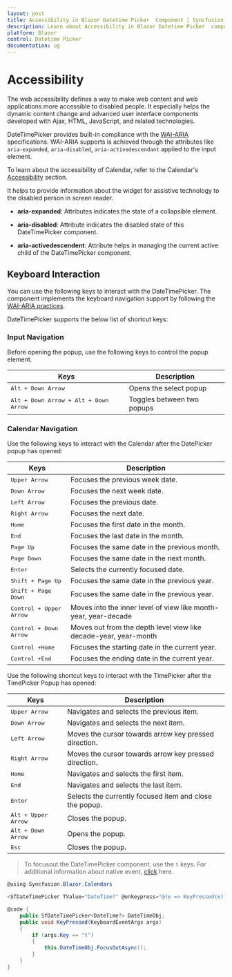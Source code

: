 ```yaml
---
layout: post
title: Accessibility in Blazor Datetime Picker  Component | Syncfusion 
description: Learn about Accessibility in Blazor Datetime Picker  component of Syncfusion, and more details.
platform: Blazor
control: Datetime Picker 
documentation: ug
---
```


# Accessibility

The web accessibility defines a way to make web content and web applications
more accessible to disabled people. It especially helps the dynamic content change
and advanced user interface components developed with Ajax, HTML, JavaScript, and related technologies.

DateTimePicker provides built-in compliance with the
[WAI-ARIA](http://www.w3.org/WAI/PF/aria-practices) specifications. WAI-ARIA
supports is achieved through the attributes
like `aria-expanded`, `aria-disabled`, `aria-activedescendant`
applied to the input element.

To learn about the accessibility of Calendar, refer to the Calendar's
[Accessibility](../calendar/accessibility/)
section.

It helps to provide information about the widget
for assistive technology to the disabled person in
screen reader.

* **aria-expanded**: Attributes indicates the state of a collapsible element.

* **aria-disabled**: Attribute indicates the disabled state of this DateTimePicker component.

* **aria-activedescendent**: Attribute helps in managing the current active child of the DateTimePicker component.

## Keyboard Interaction

You can use the following keys to interact with the DateTimePicker.
The component implements the keyboard navigation support by following the  [WAI-ARIA practices](http://www.w3.org/WAI/PF/aria-practices).

DateTimePicker supports the below list of shortcut keys:

### Input Navigation

Before opening the popup, use the following keys to control
the popup element.

| **Keys** | **Description** |
| --- | --- |
| <kbd>Alt +  Down Arrow</kbd> | Opens the select popup |
| <kbd>Alt +  Down Arrow + Alt +  Down Arrow </kbd> | Toggles between two popups |

### Calendar Navigation

Use the following keys to interact with the Calendar after the DatePicker popup has opened:

| **Keys** | **Description** |
| --- | --- |
| <kbd>Upper Arrow</kbd>  | Focuses the previous week date. |
| <kbd>Down Arrow</kbd>  | Focuses the next week date. |
| <kbd>Left Arrow</kbd>  | Focuses the previous date. |
| <kbd>Right Arrow</kbd>  | Focuses the next date. |
| <kbd>Home</kbd>  | Focuses the first date in the month. |
| <kbd>End</kbd>  | Focuses the last date in the month. |
| <kbd>Page Up</kbd>  | Focuses the same date in the previous month. |
| <kbd>Page Down</kbd>  | Focuses the same date in the next month. |
| <kbd>Enter</kbd>  | Selects the currently focused date. |
| <kbd>Shift + Page Up</kbd>  | Focuses the same date in the previous year. |
| <kbd>Shift + Page Down</kbd>  | Focuses the same date in the previous year. |
| <kbd>Control + Upper Arrow</kbd>  | Moves into the inner level of view like month-year, year-decade |
| <kbd>Control + Down Arrow</kbd>  | Moves out from the depth level view like decade-year, year-month |
| <kbd>Control +Home</kbd>  | Focuses the starting date in the current year. |
| <kbd>Control +End</kbd>  | Focuses the ending date in the current year. |

Use the following shortcut keys to interact with the TimePicker after the TimePicker Popup has opened:

| **Keys** | **Description** |
| --- | --- |
| <kbd>Upper Arrow</kbd> | Navigates and selects the previous item. |
| <kbd>Down Arrow</kbd> | Navigates and selects the next item. |
| <kbd>Left Arrow</kbd> | Moves the cursor towards arrow key pressed direction. |
| <kbd>Right Arrow</kbd> | Moves the cursor towards arrow key pressed direction. |
| <kbd>Home</kbd> | Navigates and selects the first item. |
| <kbd>End</kbd> | Navigates and selects the last item. |
| <kbd>Enter</kbd> | Selects the currently focused item and close the popup. |
| <kbd>Alt + Upper Arrow</kbd> | Closes the popup. |
| <kbd>Alt + Down Arrow</kbd> | Opens the popup. |
| <kbd>Esc</kbd> | Closes the popup. |

> To focusout the DateTimePicker component, use the `t` keys. For additional information about native event, [click](./native-events/) here.

```csharp
@using Syncfusion.Blazor.Calendars

<SfDateTimePicker TValue="DateTime?" @onkeypress="@(e => KeyPressed(e))" @ref="DateTimeObj"></SfDateTimePicker>

@code {
    public SfDateTimePicker<DateTime?> DateTimeObj;
    public void KeyPressed(KeyboardEventArgs args)
    {
        if (args.Key == "t")
        {
            this.DateTimeObj.FocusOutAsync();
        }
    }
}
```
